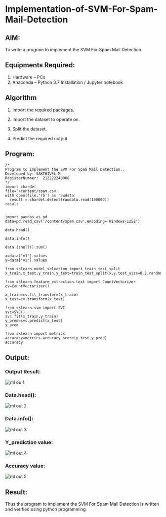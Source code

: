 # Implementation-of-SVM-For-Spam-Mail-Detection

## AIM:
To write a program to implement the SVM For Spam Mail Detection.

## Equipments Required:
1. Hardware – PCs
2. Anaconda – Python 3.7 Installation / Jupyter notebook

## Algorithm
1. Import the required packages.

2. Import the dataset to operate on.

3. Split the dataset.

4. Predict the required output

## Program:
```
/*
Program to implement the SVM For Spam Mail Detection..
Developed by: SAKTHIVEL M
RegisterNumber:  212222240088
*/
import chardet
file='/content/spam.csv'
with open(file,'rb') as rawdata:
  result = chardet.detect(rawdata.read(100000))
result


import pandas as pd
data=pd.read_csv('/content/spam.csv',encoding='Windows-1252')

data.head()

data.info()

data.isnull().sum()

x=data["v1"].values
y=data["v2"].values

from sklearn.model_selection import train_test_split
x_train,x_test,y_train,y_test=train_test_split(x,y,test_size=0.2,random_state=0)

from sklearn.feature_extraction.text import CountVectorizer
cv=CountVectorizer()

x_train=cv.fit_transform(x_train)
x_test=cv.transform(x_test)

from sklearn.svm import SVC
svc=SVC()
svc.fit(x_train,y_train)
y_pred=svc.predict(x_test)
y_pred

from sklearn import metrics
accuracy=metrics.accuracy_score(y_test,y_pred)
accuracy
```

## Output:
### Output Result:
![ml ou 1](https://github.com/Sakthimurugavel/Implementation-of-SVM-For-Spam-Mail-Detection/assets/118707246/f91b1187-467c-41ed-bbc3-f8971e2109a1)

### Data.head(): 
![ml out 2](https://github.com/Sakthimurugavel/Implementation-of-SVM-For-Spam-Mail-Detection/assets/118707246/b6c99fc9-70f7-418b-8a20-d82288f48a94)

### Data.info():
![ml out 3](https://github.com/Sakthimurugavel/Implementation-of-SVM-For-Spam-Mail-Detection/assets/118707246/8d5c7c4c-6f2a-4406-b5b8-27cb53ebdd2f)

### Y_prediction value:
![ml out 4](https://github.com/Sakthimurugavel/Implementation-of-SVM-For-Spam-Mail-Detection/assets/118707246/2274017c-c031-4424-8350-25cf159e4b18)

### Accuracy value:
![ml out 5](https://github.com/Sakthimurugavel/Implementation-of-SVM-For-Spam-Mail-Detection/assets/118707246/7bc9befc-3692-4711-98c3-6c22f6729955)



## Result:
Thus the program to implement the SVM For Spam Mail Detection is written and verified using python programming.
